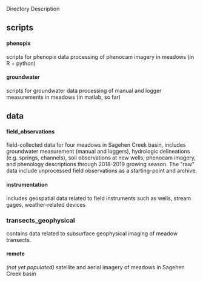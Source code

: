 Directory Description

## scripts
#### phenopix
scripts for phenopix data processing of phenocam imagery in meadows (in R + python)

#### groundwater
scripts for groundwater data processing of manual and logger measurements in meadows (in matlab, so far)

## data

#### field_observations

field-collected data for four meadows in Sagehen Creek basin, includes groundwater measurement (manual and loggers), hydrologic delineations (e.g. springs, channels), soil observations at new wells, phenocam imagery, and phenology descriptions through 2018-2019 growing season. The "raw" data include unprocessed field observations as a starting-point and archive.

#### instrumentation
includes geospatial data related to field instruments such as wells, stream gages, weather-related devices

### transects_geophysical
contains data related to subsurface geophysical imaging of meadow transects.

#### remote
*(not yet populated)* satellite and aerial imagery of meadows in Sagehen Creek basin
